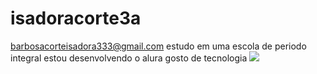 # isadoracorte3a  
barbosacorteisadora333@gmail.com
estudo em uma escola de periodo integral
estou desenvolvendo o alura
gosto de tecnologia
![](link)
